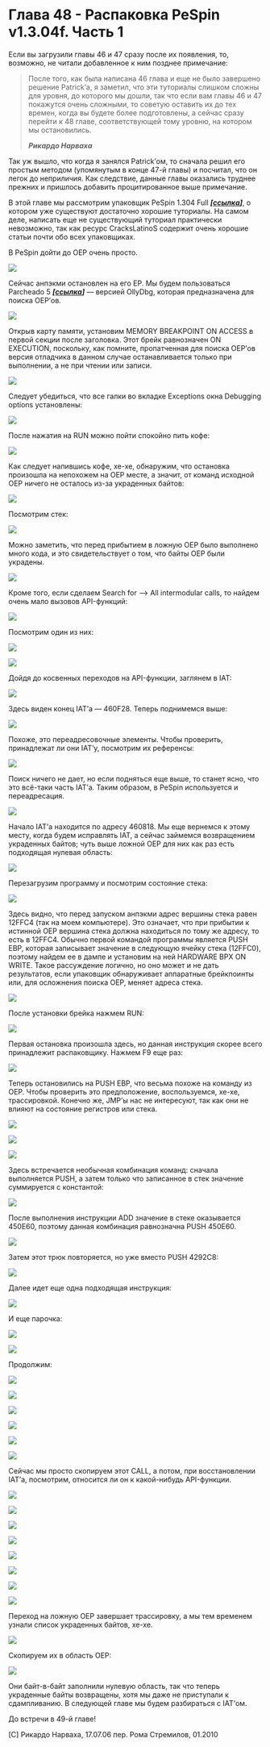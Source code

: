 # Глава 48 - Распаковка PeSpin v1.3.04f. Часть 1

Если вы загрузили главы 46 и 47 сразу после их появления, то, возможно, не читали добавленное к ним позднее примечание:

>После того, как была написана 46 глава и еще не было завершено решение Patrick’а, я заметил, что эти туториалы слишком сложны для уровня, до которого мы дошли, так что если вам главы 46 и 47 покажутся очень сложными, то советую оставить их до тех времен, когда вы будете более подготовлены, а сейчас сразу перейти к 48 главе, соответствующей тому уровню, на котором мы остановились.
>
>***Рикардо Нарваха***

Так уж вышло, что когда я занялся Patrick’ом, то сначала решил его простым методом (упомянутым в конце 47-й главы) и посчитал, что он легок до неприличия. Как следствие, данные главы оказались труднее прежних и пришлось добавить процитированное выше примечание.

В этой главе мы рассмотрим упаковщик PeSpin 1.304 Full ***\[[ссылка](UnPackMe_PeSpin1.3.04.f.7z)\]***, о котором уже существуют достаточно хорошие туториалы. На самом деле, написать еще не существующий туториал практически невозможно, так как ресурс CracksLatinoS содержит очень хорошие статьи почти обо всех упаковщиках.

В PeSpin дойти до OEP очень просто.

![](.gitbook/img/48/1.png)

Сейчас анпэкми остановлен на его EP. Мы будем пользоваться Parcheado 5 ***\[[ссылка](files/26/olly_parcheado_para_vb.7z)\]*** — версией OllyDbg, которая предназначена для поиска OEP’ов.

![](.gitbook/img/48/3.png)

Открыв карту памяти, установим MEMORY BREAKPOINT ON ACCESS в первой секции после заголовка. Этот брейк равнозначен ON EXECUTION, поскольку, как помните, пропатченная для поиска OEP’ов версия отладчика в данном случае останавливается только при выполнении, а не при чтении или записи.

![](.gitbook/img/48/5.png)

Следует убедиться, что все галки во вкладке Exceptions окна Debugging options установлены:

![](.gitbook/img/48/7.png)

После нажатия на RUN можно пойти спокойно пить кофе:

![](.gitbook/img/48/9.png)

Как следует напившись кофе, хе-хе, обнаружим, что остановка произошла на непохожем на OEP месте, а значит, от команд исходной OEP ничего не осталось из-за украденных байтов:

![](.gitbook/img/48/11.png)

Посмотрим стек:

![](.gitbook/img/48/13.png)

Можно заметить, что перед прибытием в ложную OEP было выполнено много кода, и это свидетельствует о том, что байты OEP были украдены.

![](.gitbook/img/48/15.png)

Кроме того, если сделаем Search for –> All intermodular calls, то найдем очень мало вызовов API-функций:

![](.gitbook/img/48/17.png)

Посмотрим один из них:

![](.gitbook/img/48/19.png)

![](.gitbook/img/48/21.png)

Дойдя до косвенных переходов на API-функции, заглянем в IAT:

![](.gitbook/img/48/23.png)

Здесь виден конец IAT’а — 460F28. Теперь поднимемся выше:

![](.gitbook/img/48/25.png)

Похоже, это переадресовочные элементы. Чтобы проверить, принадлежат ли они IAT’у, посмотрим их референсы:

![](.gitbook/img/48/27.png)

Поиск ничего не дает, но если подняться еще выше, то станет ясно, что это всё-таки часть IAT’а. Таким образом, в PeSpin используется и переадресация.

![](.gitbook/img/48/29.png)

Начало IAT’а находится по адресу 460818. Мы еще вернемся к этому месту, когда будем исправлять IAT, а сейчас займемся возвращением украденных байтов; чуть выше ложной OEP для них как раз есть подходящая нулевая область:

![](.gitbook/img/48/31.png)

Перезагрузим программу и посмотрим состояние стека:

![](.gitbook/img/48/33.png)

Здесь видно, что перед запуском анпэкми адрес вершины стека равен 12FFC4 (так на моем компьютере). Это означает, что при прибытии к истинной OEP вершина стека должна находиться по тому же адресу, то есть в 12FFC4. Обычно первой командой программы является PUSH EBP, которая записывает значение в следующую ячейку стека (12FFC0), поэтому найдем ее в дампе и установим на ней HARDWARE BPX ON WRITE. Такое рассуждение логично, но оно может и не дать результатов, если упаковщик обнаруживает аппаратные брейкпоинты или, для осложнения поиска OEP, меняет адреса стека.

![](.gitbook/img/48/35.png)

После установки брейка нажмем RUN:

![](.gitbook/img/48/37.png)

Первая остановка произошла здесь, но данная инструкция скорее всего принадлежит распаковщику. Нажмем F9 еще раз:

![](.gitbook/img/48/39.png)

Теперь остановились на PUSH EBP, что весьма похоже на команду из OEP. Чтобы проверить это предположение, воспользуемся, хе-хе, трассировкой. Конечно же, JMP’ы нас не интересуют, так как они не влияют на состояние регистров или стека.

![](.gitbook/img/48/41.png)

![](.gitbook/img/48/43.png)

![](.gitbook/img/48/45.png)

Здесь встречается необычная комбинация команд: сначала выполняется PUSH, а затем только что записанное в стек значение суммируется с константой:

![](.gitbook/img/48/47.png)

После выполнения инструкции ADD значение в стеке оказывается 450E60, поэтому данная комбинация равнозначна PUSH 450E60.

![](.gitbook/img/48/49.png)

Затем этот трюк повторяется, но уже вместо PUSH 4292C8:

![](.gitbook/img/48/51.png)

Далее идет еще одна подходящая инструкция:

![](.gitbook/img/48/53.png)

И еще парочка:

![](.gitbook/img/48/55.png)

![](.gitbook/img/48/57.png)

Продолжим:

![](.gitbook/img/48/59.png)

![](.gitbook/img/48/61.png)

![](.gitbook/img/48/63.png)

![](.gitbook/img/48/65.png)

![](.gitbook/img/48/67.png)

![](.gitbook/img/48/69.png)

Сейчас мы просто скопируем этот CALL, а потом, при восстановлении IAT’а, посмотрим, относится ли он к какой-нибудь API-функции.

![](.gitbook/img/48/71.png)

![](.gitbook/img/48/73.png)

![](.gitbook/img/48/75.png)

![](.gitbook/img/48/77.png)

![](.gitbook/img/48/79.png)

![](.gitbook/img/48/81.png)

![](.gitbook/img/48/83.png)

![](.gitbook/img/48/85.png)

Переход на ложную OEP завершает трассировку, а мы тем временем узнали список украденных байтов, хе-хе.

![](.gitbook/img/48/87.png)

Скопируем их в область OEP:

![](.gitbook/img/48/89.png)

Они байт-в-байт заполнили нулевую область, так что теперь украденные байты возвращены, хотя мы даже не приступали к сдампливанию. В следующей главе мы будем разбираться с IAT’ом.

До встречи в 49-й главе!

\[C\] Рикардо Нарваха, 17.07.06 пер. Рома Стремилов, 01.2010
